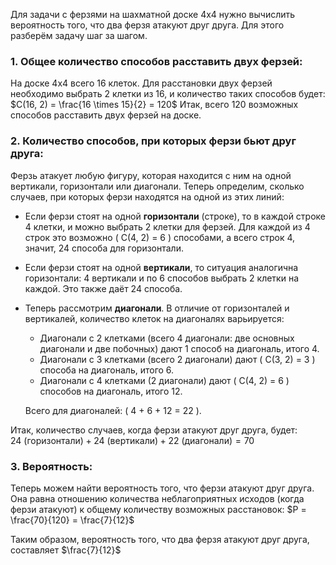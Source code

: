 Для задачи с ферзями на шахматной доске 4x4 нужно вычислить вероятность того, что два ферзя атакуют друг друга. Для этого разберём задачу шаг за шагом.

### 1. Общее количество способов расставить двух ферзей:
На доске 4x4 всего 16 клеток. Для расстановки двух ферзей необходимо выбрать 2 клетки из 16, и количество таких способов будет:
$C(16, 2) = \frac{16 \times 15}{2} = 120$
Итак, всего 120 возможных способов расставить двух ферзей на доске.

### 2. Количество способов, при которых ферзи бьют друг друга:
Ферзь атакует любую фигуру, которая находится с ним на одной вертикали, горизонтали или диагонали. Теперь определим, сколько случаев, при которых ферзи находятся на одной из этих линий:
- Если ферзи стоят на одной **горизонтали** (строке), то в каждой строке 4 клетки, и можно выбрать 2 клетки для ферзей. Для каждой из 4 строк это возможно \( C(4, 2) = 6 \) способами, а всего строк 4, значит, 24 способа для горизонтали.
- Если ферзи стоят на одной **вертикали**, то ситуация аналогична горизонтали: 4 вертикали и по 6 способов выбрать 2 клетки на каждой. Это также даёт 24 способа.
- Теперь рассмотрим **диагонали**. В отличие от горизонталей и вертикалей, количество клеток на диагоналях варьируется:
  - Диагонали с 2 клетками (всего 4 диагонали: две основных диагонали и две побочных) дают 1 способ на диагональ, итого 4.
  - Диагонали с 3 клетками (всего 2 диагонали) дают \( C(3, 2) = 3 \) способа на диагональ, итого 6.
  - Диагонали с 4 клетками (2 диагонали) дают \( C(4, 2) = 6 \) способов на диагональ, итого 12.
  
  Всего для диагоналей: \( 4 + 6 + 12 = 22 \).

Итак, количество случаев, когда ферзи атакуют друг друга, будет:
$24 \ (\text{горизонтали}) + 24 \ (\text{вертикали}) + 22 \ (\text{диагонали}) = 70$

### 3. Вероятность:
Теперь можем найти вероятность того, что ферзи атакуют друг друга. Она равна отношению количества неблагоприятных исходов (когда ферзи атакуют) к общему количеству возможных расстановок:
$P = \frac{70}{120} = \frac{7}{12}$

Таким образом, вероятность того, что два ферзя атакуют друг друга, составляет $\frac{7}{12}$